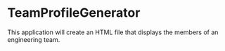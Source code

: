 # TeamProfileGenerator
This application will create an HTML file that displays the members of an engineering team.
